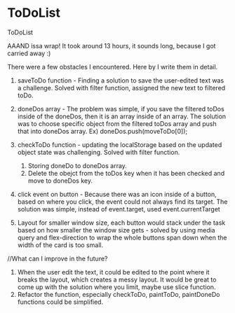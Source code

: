 # ToDoList
ToDoList

AAAND issa wrap! It took around 13 hours, it sounds long, because I got carried away :)

There were a few obstacles I encountered.
Here by I write them in detail.

1. saveToDo function - Finding a solution to save the user-edited text was a challenge. Solved with filter function, assigned the new text to filtered toDo. 
2. doneDos array - The problem was simple, if you save the filtered toDos inside of the doneDos, then it is an array inside of an array. The solution was to choose specific object from the filtered toDos array and push that into doneDos array. Ex) doneDos.push(moveToDo[0]);
3. checkToDo function - updating the localStorage based on the updated object state was challenging. Solved with filter function.

    1) Storing doneDo to doneDos array.
    2) Delete the obejct from the toDos key when it has been checked and move to doneDos key. 


4. click event on button - Because there was an icon inside of a button, based on where you click, the event could not always find its target. The solution was simple, instead of event.target, used event.currentTarget  
5. Layout for smaller window size, each button would stack under the task based on how smaller the window size gets - solved by using media query and flex-direction to wrap the whole buttons span down when the width of the card is too small.

//What can I improve in the future?
1. When the user edit the text, it could be edited to the point where it breaks the layout, which creates a messy layout. It would be great to come up with the solution where you limit, maybe use slice function.
2. Refactor the function, especially checkToDo, paintToDo, paintDoneDo functions could be simplified.
